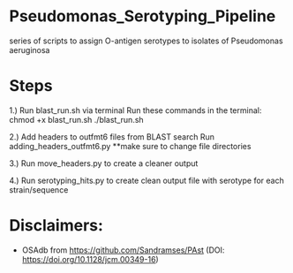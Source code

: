 # Pseudomonas_Serotyping_Pipeline
series of scripts to assign O-antigen serotypes to isolates of Pseudomonas aeruginosa

# Steps
1.) Run blast_run.sh via terminal
  Run these commands in the terminal:
    chmod +x blast_run.sh
    ./blast_run.sh
    
2.) Add headers to outfmt6 files from BLAST search
  Run adding_headers_outfmt6.py
    **make sure to change file directories
    
3.) Run move_headers.py to create a cleaner output

4.) Run serotyping_hits.py to create clean output file with serotype for each strain/sequence

# Disclaimers:
  - OSAdb from https://github.com/Sandramses/PAst (DOI: https://doi.org/10.1128/jcm.00349-16) 
